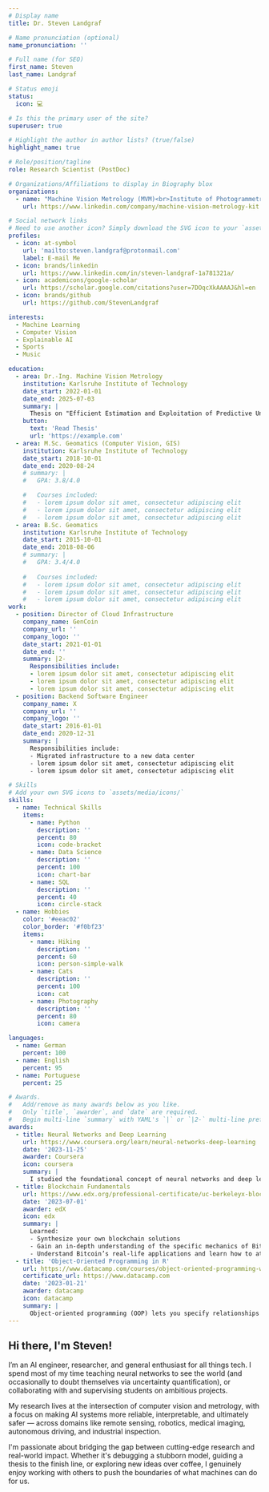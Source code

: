 ```yaml
---
# Display name
title: Dr. Steven Landgraf

# Name pronunciation (optional)
name_pronunciation: ''

# Full name (for SEO)
first_name: Steven
last_name: Landgraf

# Status emoji
status:
  icon: 💻

# Is this the primary user of the site?
superuser: true

# Highlight the author in author lists? (true/false)
highlight_name: true

# Role/position/tagline
role: Research Scientist (PostDoc)

# Organizations/Affiliations to display in Biography blox
organizations:
  - name: "Machine Vision Metrology (MVM)<br>Institute of Photogrammetry and Remote Sensing (IPF)<br>Karlsruhe Institute of Technology (KIT)"
    url: https://www.linkedin.com/company/machine-vision-metrology-kit

# Social network links
# Need to use another icon? Simply download the SVG icon to your `assets/media/icons/` folder.
profiles:
  - icon: at-symbol
    url: 'mailto:steven.landgraf@protonmail.com'
    label: E-mail Me
  - icon: brands/linkedin
    url: https://www.linkedin.com/in/steven-landgraf-1a781321a/
  - icon: academicons/google-scholar
    url: https://scholar.google.com/citations?user=7DOqcXkAAAAJ&hl=en
  - icon: brands/github
    url: https://github.com/StevenLandgraf

interests:
  - Machine Learning
  - Computer Vision
  - Explainable AI
  - Sports
  - Music

education:
  - area: Dr.-Ing. Machine Vision Metrology
    institution: Karlsruhe Institute of Technology
    date_start: 2022-01-01
    date_end: 2025-07-03
    summary: |
      Thesis on "Efficient Estimation and Exploitation of Predictive Uncertainties in Deep Learning-based Machine Vision". Supervised by Prof. Dr.-Ing. Markus Ulrich.
    button:
      text: 'Read Thesis'
      url: 'https://example.com'
  - area: M.Sc. Geomatics (Computer Vision, GIS)
    institution: Karlsruhe Institute of Technology
    date_start: 2018-10-01
    date_end: 2020-08-24
    # summary: |
    #   GPA: 3.8/4.0

    #   Courses included:
    #   - lorem ipsum dolor sit amet, consectetur adipiscing elit
    #   - lorem ipsum dolor sit amet, consectetur adipiscing elit
    #   - lorem ipsum dolor sit amet, consectetur adipiscing elit
  - area: B.Sc. Geomatics
    institution: Karlsruhe Institute of Technology
    date_start: 2015-10-01
    date_end: 2018-08-06
    # summary: |
    #   GPA: 3.4/4.0
      
    #   Courses included:
    #   - lorem ipsum dolor sit amet, consectetur adipiscing elit
    #   - lorem ipsum dolor sit amet, consectetur adipiscing elit
    #   - lorem ipsum dolor sit amet, consectetur adipiscing elit
work:
  - position: Director of Cloud Infrastructure
    company_name: GenCoin
    company_url: ''
    company_logo: ''
    date_start: 2021-01-01
    date_end: ''
    summary: |2-
      Responsibilities include:
      - lorem ipsum dolor sit amet, consectetur adipiscing elit
      - lorem ipsum dolor sit amet, consectetur adipiscing elit
      - lorem ipsum dolor sit amet, consectetur adipiscing elit
  - position: Backend Software Engineer
    company_name: X
    company_url: ''
    company_logo: ''
    date_start: 2016-01-01
    date_end: 2020-12-31
    summary: |
      Responsibilities include:
      - Migrated infrastructure to a new data center
      - lorem ipsum dolor sit amet, consectetur adipiscing elit
      - lorem ipsum dolor sit amet, consectetur adipiscing elit

# Skills
# Add your own SVG icons to `assets/media/icons/`
skills:
  - name: Technical Skills
    items:
      - name: Python
        description: ''
        percent: 80
        icon: code-bracket
      - name: Data Science
        description: ''
        percent: 100
        icon: chart-bar
      - name: SQL
        description: ''
        percent: 40
        icon: circle-stack
  - name: Hobbies
    color: '#eeac02'
    color_border: '#f0bf23'
    items:
      - name: Hiking
        description: ''
        percent: 60
        icon: person-simple-walk
      - name: Cats
        description: ''
        percent: 100
        icon: cat
      - name: Photography
        description: ''
        percent: 80
        icon: camera

languages:
  - name: German
    percent: 100
  - name: English
    percent: 95
  - name: Portuguese
    percent: 25

# Awards.
#   Add/remove as many awards below as you like.
#   Only `title`, `awarder`, and `date` are required.
#   Begin multi-line `summary` with YAML's `|` or `|2-` multi-line prefix and indent 2 spaces below.
awards:
  - title: Neural Networks and Deep Learning
    url: https://www.coursera.org/learn/neural-networks-deep-learning
    date: '2023-11-25'
    awarder: Coursera
    icon: coursera
    summary: |
      I studied the foundational concept of neural networks and deep learning. By the end, I was familiar with the significant technological trends driving the rise of deep learning; build, train, and apply fully connected deep neural networks; implement efficient (vectorized) neural networks; identify key parameters in a neural network’s architecture; and apply deep learning to your own applications.
  - title: Blockchain Fundamentals
    url: https://www.edx.org/professional-certificate/uc-berkeleyx-blockchain-fundamentals
    date: '2023-07-01'
    awarder: edX
    icon: edx
    summary: |
      Learned:
      - Synthesize your own blockchain solutions
      - Gain an in-depth understanding of the specific mechanics of Bitcoin
      - Understand Bitcoin’s real-life applications and learn how to attack and destroy Bitcoin, Ethereum, smart contracts and Dapps, and alternatives to Bitcoin’s Proof-of-Work consensus algorithm
  - title: 'Object-Oriented Programming in R'
    url: https://www.datacamp.com/courses/object-oriented-programming-with-s3-and-r6-in-r
    certificate_url: https://www.datacamp.com
    date: '2023-01-21'
    awarder: datacamp
    icon: datacamp
    summary: |
      Object-oriented programming (OOP) lets you specify relationships between functions and the objects that they can act on, helping you manage complexity in your code. This is an intermediate level course, providing an introduction to OOP, using the S3 and R6 systems. S3 is a great day-to-day R programming tool that simplifies some of the functions that you write. R6 is especially useful for industry-specific analyses, working with web APIs, and building GUIs.
---
```


## Hi there, I'm Steven!

I’m an AI engineer, researcher, and general enthusiast for all things tech. I spend most of my time teaching neural networks to see the world (and occasionally to doubt themselves via uncertainty quantification), or collaborating with and supervising students on ambitious projects.

My research lives at the intersection of computer vision and metrology, with a focus on making AI systems more reliable, interpretable, and ultimately safer — across domains like remote sensing, robotics, medical imaging, autonomous driving, and industrial inspection.

I'm passionate about bridging the gap between cutting-edge research and real-world impact. Whether it's debugging a stubborn model, guiding a thesis to the finish line, or exploring new ideas over coffee, I genuinely enjoy working with others to push the boundaries of what machines can do for us.